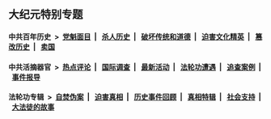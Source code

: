 ## 大纪元特别专题

#### 中共百年历史 &nbsp;>&nbsp; [党魁面目](indexes/nf1176107/README.md?07300430) &nbsp;| &nbsp; [杀人历史](indexes/nf1176106/README.md?07300430) &nbsp;| &nbsp; [破坏传统和道德](indexes/nf1176106/README.md?07300430) &nbsp;| &nbsp; [迫害文化精英](indexes/nf1176111/README.md?07300430) &nbsp;| &nbsp; [篡改历史](indexes/nf1176115/README.md?07300430) &nbsp;| &nbsp; [卖国](indexes/nf1176117/README.md?07300430) 

#### 中共活摘器官 &nbsp;>&nbsp; [热点评论](indexes/nf5879/README.md?07300430) &nbsp;| &nbsp; [国际调查](indexes/nf5947/README.md?07300430) &nbsp;| &nbsp; [最新活动](indexes/nf5883/README.md?07300430) &nbsp;| &nbsp; [法轮功遭遇](indexes/nf5881/README.md?07300430) &nbsp;| &nbsp; [追查案例](indexes/nf5880/README.md?07300430) &nbsp;| &nbsp; [事件报导](indexes/nf5877/README.md?07300430) 

#### 法轮功专辑 &nbsp;>&nbsp; [自焚伪案](indexes/nf5562/README.md?07300430) &nbsp;| &nbsp; [迫害真相](indexes/nf4379/README.md?07300430) &nbsp;| &nbsp; [历史事件回顾](indexes/nf5793/README.md?07300430) &nbsp;| &nbsp; [真相特辑](indexes/nf4389/README.md?07300430) &nbsp;| &nbsp; [社会支持](indexes/nf4386/README.md?07300430) &nbsp;| &nbsp; [大法徒的故事](indexes/nf1147481/README.md?07300430) 


